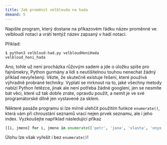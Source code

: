 ```yaml
---
title: Jak proměnit velblouda na hada
demand: 5
---
```


Napište program, který dostane na příkazovém řádku název proměnné ve velbloudí notaci a vrátí tentýž název zapsaný v hadí notaci.

Příklad:

```shell
$ python3 velbloud-had.py velbloudHoniHada
velbloud_honi_hada
```

Ano, tohle už není procházka růžovým sadem a jde o úložku spíše pro fajnšmekry, Python gurmány a lidi s neutišitelnou touhou nenechat žádný příklad nevyřešený. Vězte, že skutečně existuje řešení, které používá výhradně probrané techniky. Vyplatí se mrknout na to, jaké všechny metody nabízí Python řetězce, jinak ale není potřeba žádné googlení, jen se nesmíte bát věci, které už tak dobře znáte, opravdu použít, a nemít je ve své programátorské dílně jen vystavené za sklem.

Některé pasáže programu si lze mírně ulehčit použitím funkce `enumerate()`, která vám při chroustání seznamů vrací nejen prvek seznamu, ale i jeho index. Vyzkoušejte například následující příkaz

```py
[[i, jmeno] for i, jmeno in enumerate(['petr', 'jana', 'vlasta', 'onyx'])]
```

Úlohu lze však vyřešit i bez `enumerate()`!
